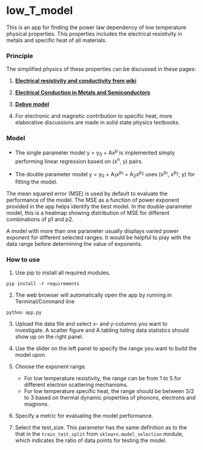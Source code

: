 # low_T_model

This is an app for finding the power law dependency of low temperature physical properties. This properties includes the electrical resistivity in metals and specific heat of all materials.

### Principle

The simplified physics of these properties can be discussed in these pages:

1. **[Electrical resistivity and conductivity from wiki](https://en.wikipedia.org/wiki/Electrical_resistivity_and_conductivity)**

2. **[Electrical Conduction in Metals and Semiconductors](https://link.springer.com/chapter/10.1007/978-3-319-48933-9_2)**

3. **[Debye model](https://en.wikipedia.org/wiki/Debye_model)**

4. For electronic and magnetic contribution to specific heat, more elaborative discussions are made in solid state physics textbooks.

### Model

* The single parameter model y = y<sub>0</sub> + Ax<sup>p</sup> is implemented simply performing linear regression based on (x<sup>n</sup>, y) pairs. 

* The double parameter model y = y<sub>0</sub> + A<sub>1</sub>x<sup>p<sub>1</sub></sup> + A<sub>2</sub>x<sup>p<sub>2</sub></sup> uses (x<sup>p<sub>1</sub></sup>, x<sup>p<sub>2</sub></sup>, y) for fitting the model.

The mean squared error (MSE) is used by default to evaluate the performance of the model. The MSE as a function of power exponent provided in the app helps identify the best model. In the double-parameter model, this is a heatmap showing distribution of MSE for different combinations of p1 and p2.

A model with more than one parameter usually displays varied power exponent for different selected ranges. It would be helpful to play with the data range before determining the value of exponents.


### How to use

1. Use pip to install all required modules.

`pip install -r requirements`

2. The web browser will automatically open the app by running in Terminal/Command line

`python app.py`

3. Upload the data file and select x- and y-columns you want to investigate. A scatter figure and A tabling listing data statistics should show up on the right panel.

4. Use the slider on the left panel to specify the range you want to build the model upon.

5. Choose the exponent range. 
    - For low temperature resistivity, the range can be from 1 to 5 for different electron scattering mechanisms. 
    - For low temperature specific heat, the range should be between 3/2 to 3 based on thermal dynamic properties of phonons, electrons and magnons.

6. Specify a metric for evaluating the model performance.

7. Select the test_size. This parameter has the same definition as to the that in the `train_test_split` from `sklearn.model_selection` module, which indicates the ratio of data points for testing the model.
